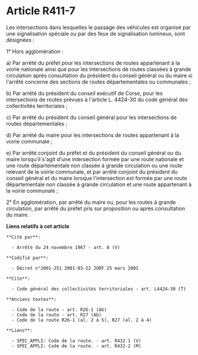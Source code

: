 # Article R411-7

Les intersections dans lesquelles le passage des véhicules est organisé par une signalisation spéciale ou par des feux de
signalisation lumineux, sont désignées :

1° Hors agglomération :

a) Par arrêté du préfet pour les intersections de routes appartenant à la voirie nationale ainsi que pour les intersections
de routes classées à grande circulation après consultation du président du conseil général ou du maire si l'arrêté concerne
des sections de routes départementales ou communales ;

b) Par arrêté du président du conseil exécutif de Corse, pour les intersections de routes prévues à l'article L. 4424-30 du
code général des collectivités territoriales ;

c) Par arrêté du président du conseil général pour les intersections de routes départementales ;

d) Par arrêté du maire pour les intersections de routes appartenant à la voirie communale ;

e) Par arrêté conjoint du préfet et du président du conseil général ou du maire lorsqu'il s'agit d'une intersection formée
par une route nationale et une route départementale non classée à grande circulation ou une route relevant de la voirie
communale, et par arrêté conjoint du président du conseil général et du maire lorsque l'intersection est formée par une route
départementale non classée à grande circulation et une route appartenant à la voirie communale ;

2° En agglomération, par arrêté du maire ou, pour les routes à grande circulation, par arrêté du préfet pris sur proposition
ou après consultation du maire.

**Liens relatifs à cet article**

	**Cité par**:

	  - Arrêté du 24 novembre 1967 - art. 8 (V)

	**Codifié par**:

	  - Décret n°2001-251 2001-03-22 JORF 25 mars 2001

	**Cite**:

	  - Code général des collectivités territoriales - art. L4424-30 (T)

	**Anciens textes**:

	  - Code de la route - art. R26-1 (Ab)
	  - Code de la route - art. R27 (Ab)
	  - Code de la route R26-1 (al. 2 à 5), R27 (al. 2 à 4)

	**Liens**:

	  - SPEC_APPLI: Code de la route. - art. R432-1 (V)
	  - SPEC_APPLI: Code de la route. - art. R432-2 (M)
